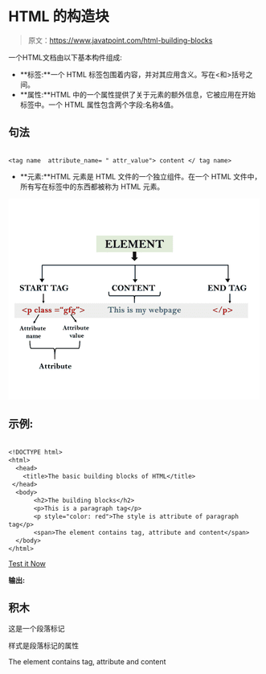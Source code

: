 # HTML 的构造块

> 原文：<https://www.javatpoint.com/html-building-blocks>

一个HTML文档由以下基本构件组成:

*   **标签:**一个 HTML 标签包围着内容，并对其应用含义。写在<和>括号之间。
*   **属性:**HTML 中的一个属性提供了关于元素的额外信息，它被应用在开始标签中。一个 HTML 属性包含两个字段:名称&值。

## 句法

```

<tag name  attribute_name= " attr_value"> content </ tag name> 

```

*   **元素:**HTML 元素是 HTML 文件的一个独立组件。在一个 HTML 文件中，所有写在标签中的东西都被称为 HTML 元素。

![HTML Building blocks ](img/6e5965d62532d124d3361b7f70b6e3be.png)

## 示例:

```

<!DOCTYPE html>
<html>
  <head>
	<title>The basic building blocks of HTML</title>
 </head>
  <body>
       <h2>The building blocks</h2>
       <p>This is a paragraph tag</p>
       <p style="color: red">The style is attribute of paragraph tag</p>
       <span>The element contains tag, attribute and content</span>
  </body>
</html>	

```

[Test it Now](https://www.javatpoint.com/oprweb/test.jsp?filename=htmlBuildingblocks)

**输出:**

<title>The basic building blocks of HTML</title>

## 积木

这是一个段落标记

样式是段落标记的属性

The element contains tag, attribute and content